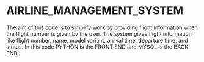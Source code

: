 # AIRLINE_MANAGEMENT_SYSTEM
The aim of this code is to simplify work by providing flight information when the flight number is given by the user. The system gives flight information like flight number, name, model variant, arrival time, departure time, and status. In this code PYTHON is the FRONT END and MYSQL is the BACK END.
